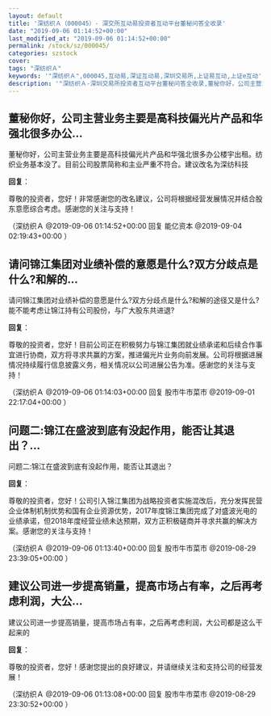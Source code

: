 ```yaml
---
layout: default
title: '深纺织Ａ（000045）- 深交所互动易投资者互动平台董秘问答全收录'
date: "2019-09-06 01:14:52+00:00"
last_modified_at: "2019-09-06 01:14:52+00:00"
permalink: /stock/sz/000045/
categories: szstock
cover: 
tags: "深纺织Ａ"
keywords: '"深纺织Ａ",000045,互动易,深证互动易,深圳交易所,上证易互动,上证e互动'
description: '"深纺织Ａ-深圳交易所投资者互动平台董秘问答全收录,董秘你好，公司主营业务主要是高科技偏光片产品和华强北很多办公楼宇出租。纺织业务基本没了。目前公司股票简称和主业严重不符合。建议改名为深纺科技"'
---
```


## 董秘你好，公司主营业务主要是高科技偏光片产品和华强北很多办公...

董秘你好，公司主营业务主要是高科技偏光片产品和华强北很多办公楼宇出租。纺织业务基本没了。目前公司股票简称和主业严重不符合。建议改名为深纺科技

**回复**：

尊敬的投资者，您好！非常感谢您的改名建议，公司将根据经营发展情况并结合股东意愿综合考虑。感谢您的关注与支持！ 

（深纺织Ａ  @2019-09-06 01:14:52+00:00 回复 能亿资本  @2019-09-04 02:19:43+00:00 ）

## 请问锦江集团对业绩补偿的意愿是什么?双方分歧点是什么?和解的...

请问锦江集团对业绩补偿的意愿是什么?双方分歧点是什么?和解的途径又是什么?能不能考虑让锦江持有公司股份，与广大股东共进退?

**回复**：

尊敬的投资者，您好！目前公司正在积极努力与锦江集团就业绩承诺和后续合作事宜进行协商，双方将寻求共赢的方案，推进偏光片业务向前发展。公司将根据进展情况持续履行信息披露义务，相关情况以公司进展公告为准。感谢您的关注与支持！ 

（深纺织Ａ  @2019-09-06 01:14:03+00:00 回复 股市牛市菜市  @2019-09-01 22:17:04+00:00 ）

## 问题二:锦江在盛波到底有没起作用，能否让其退出？...

问题二:锦江在盛波到底有没起作用，能否让其退出？

**回复**：

尊敬的投资者，您好！公司引入锦江集团为战略投资者实施混改后，充分发挥民营企业体制机制优势和国有企业资源优势，2017年度锦江集团完成了对盛波光电的业绩承诺，但2018年度经营业绩未达预期，双方正积极磋商并寻求共赢的解决方案。感谢您的关注与支持！ 

（深纺织Ａ  @2019-09-06 01:13:40+00:00 回复 股市牛市菜市  @2019-08-29 23:39:05+00:00 ）

## 建议公司进一步提高销量，提高市场占有率，之后再考虑利润，大公...

建议公司进一步提高销量，提高市场占有率，之后再考虑利润，大公司都是这么干起来的

**回复**：

尊敬的投资者，您好！感谢您提出的良好建议，并请继续关注和支持公司的经营发展！ 

（深纺织Ａ  @2019-09-06 01:13:08+00:00 回复 股市牛市菜市  @2019-08-29 23:30:52+00:00 ）

